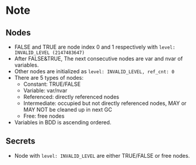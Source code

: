# Note

## Nodes

- FALSE and TRUE are node index 0 and 1 respectively with `level: INVALID_LEVEL
(2147483647)`
- After FALSE&TRUE, The next consecutive nodes are var and nvar of variables.
- Other nodes are initialized as `level: INVALID_LEVEL, ref_cnt: 0`
- There are 5 types of nodes:
  - Constant: TRUE/FALSE
  - Variable: var/nvar
  - Referenced: directly referenced nodes
  - Intermediate: occupied but not directly referenced nodes, MAY or MAY NOT be
  cleaned up in next GC
  - Free: free nodes
- Variables in BDD is ascending ordered.

## Secrets

- Node with `level: INVALID_LEVEL` are either TRUE/FALSE or free nodes.

